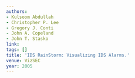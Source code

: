 ```yaml
---
authors:
- Kulsoom Abdullah
- Christopher P. Lee
- Gregory J. Conti
- John A. Copeland
- John T. Stasko
link:
tags: []
title: 'IDS RainStorm: Visualizing IDS Alarms.'
venue: VizSEC
year: 2005
---
```

